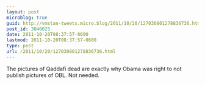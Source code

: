 ```yaml
---
layout: post
microblog: true
guid: http://vmstan-tweets.micro.blog/2011/10/20/127030801278836736.html
post_id: 3040025
date: 2011-10-20T08:37:57-0600
lastmod: 2011-10-20T08:37:57-0600
type: post
url: /2011/10/20/127030801278836736.html
---
```

The pictures of Qaddafi dead are exactly why Obama was right to not publish pictures of OBL. Not needed.
